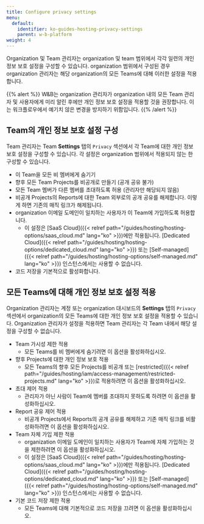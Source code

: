 ```yaml
---
title: Configure privacy settings
menu:
  default:
    identifier: ko-guides-hosting-privacy-settings
    parent: w-b-platform
weight: 4
---
```


Organization 및 Team 관리자는 organization 및 team 범위에서 각각 일련의 개인 정보 보호 설정을 구성할 수 있습니다. organization 범위에서 구성된 경우 organization 관리자는 해당 organization의 모든 Teams에 대해 이러한 설정을 적용합니다.

{{% alert %}}
W&B는 organization 관리자가 organization 내의 모든 Team 관리자 및 사용자에게 미리 알린 후에만 개인 정보 보호 설정을 적용할 것을 권장합니다. 이는 워크플로우에서 예기치 않은 변경을 방지하기 위함입니다.
{{% /alert %}}

## Team의 개인 정보 보호 설정 구성

Team 관리자는 Team **Settings** 탭의 `Privacy` 섹션에서 각 Team에 대한 개인 정보 보호 설정을 구성할 수 있습니다. 각 설정은 organization 범위에서 적용되지 않는 한 구성할 수 있습니다.

* 이 Team을 모든 비 멤버에게 숨기기
* 향후 모든 Team Projects를 비공개로 만들기 (공개 공유 불가)
* 모든 Team 멤버가 다른 멤버를 초대하도록 허용 (관리자만 해당되지 않음)
* 비공개 Projects의 Reports에 대한 Team 외부로의 공개 공유를 해제합니다. 이렇게 하면 기존의 매직 링크가 해제됩니다.
* organization 이메일 도메인이 일치하는 사용자가 이 Team에 가입하도록 허용합니다.
    * 이 설정은 [SaaS Cloud]({{< relref path="/guides/hosting/hosting-options/saas_cloud.md" lang="ko" >}})에만 적용됩니다. [Dedicated Cloud]({{< relref path="/guides/hosting/hosting-options/dedicated_cloud.md" lang="ko" >}}) 또는 [Self-managed]({{< relref path="/guides/hosting/hosting-options/self-managed.md" lang="ko" >}}) 인스턴스에서는 사용할 수 없습니다.
* 코드 저장을 기본적으로 활성화합니다.

## 모든 Teams에 대해 개인 정보 보호 설정 적용

Organization 관리자는 계정 또는 organization 대시보드의 **Settings** 탭의 `Privacy` 섹션에서 organization의 모든 Teams에 대한 개인 정보 보호 설정을 적용할 수 있습니다. Organization 관리자가 설정을 적용하면 Team 관리자는 각 Team 내에서 해당 설정을 구성할 수 없습니다.

* Team 가시성 제한 적용
    * 모든 Teams를 비 멤버에게 숨기려면 이 옵션을 활성화하십시오.
* 향후 Projects에 대한 개인 정보 보호 적용
    * 모든 Teams의 향후 모든 Projects를 비공개 또는 [restricted]({{< relref path="/guides/hosting/iam/access-management/restricted-projects.md" lang="ko" >}})로 적용하려면 이 옵션을 활성화하십시오.
* 초대 제어 적용
    * 관리자가 아닌 사람이 Team에 멤버를 초대하지 못하도록 하려면 이 옵션을 활성화하십시오.
* Report 공유 제어 적용
    * 비공개 Projects에서 Reports의 공개 공유를 해제하고 기존 매직 링크를 비활성화하려면 이 옵션을 활성화하십시오.
* Team 자체 가입 제한 적용
    * organization 이메일 도메인이 일치하는 사용자가 Team에 자체 가입하는 것을 제한하려면 이 옵션을 활성화하십시오.
    * 이 설정은 [SaaS Cloud]({{< relref path="/guides/hosting/hosting-options/saas_cloud.md" lang="ko" >}})에만 적용됩니다. [Dedicated Cloud]({{< relref path="/guides/hosting/hosting-options/dedicated_cloud.md" lang="ko" >}}) 또는 [Self-managed]({{< relref path="/guides/hosting/hosting-options/self-managed.md" lang="ko" >}}) 인스턴스에서는 사용할 수 없습니다.
* 기본 코드 저장 제한 적용
    * 모든 Teams에 대해 기본적으로 코드 저장을 끄려면 이 옵션을 활성화하십시오.